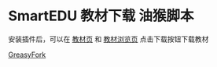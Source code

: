 # SmartEDU 教材下载 油猴脚本

安装插件后，可以在 [教材页](https://basic.smartedu.cn/tchMaterial) 和 [教材浏览页](https://basic.smartedu.cn/tchMaterial/detail?contentType=assets_document&contentId=c7c07640-970b-4def-814a-0f77eba4a2d9&catalogType=tchMaterial&subCatalog=tchMaterial) 点击下载按钮下载教材

[GreasyFork](https://greasyfork.org/zh-CN/scripts/469898-smartedutextbookdownloader)
